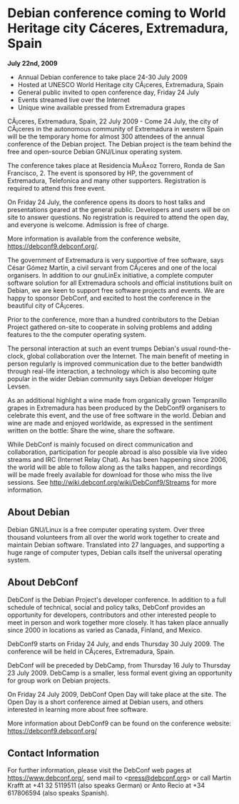 
Debian conference coming to World Heritage city Cáceres, Extremadura, Spain
===========================================================================


**July 22nd, 2009**


* Annual Debian conference to take place 24-30 July 2009
* Hosted at UNESCO World Heritage city CÃ¡ceres, Extremadura, Spain
* General public invited to open conference day, Friday 24 July
* Events streamed live over the Internet
* Unique wine available pressed from Extremadura grapes


CÃ¡ceres, Extremadura, Spain, 22 July 2009 - Come 24 July, the city
of CÃ¡ceres in the autonomous community of Extremadura in western
Spain will be the temporary home for almost 300 attendees of the
annual conference of the Debian project. The Debian project is the
team behind the free and open-source Debian GNU/Linux operating
system.


The conference takes place at Residencia MuÃ±oz Torrero, Ronda de San
Francisco, 2. The event is sponsored by HP, the government of
Extremadura, Telefonica and many other supporters. Registration is
required to attend this free event.


On Friday 24 July, the conference opens its doors to host talks and
presentations geared at the general public. Developers and users
will be on site to answer questions. No registration is required to
attend the open day, and everyone is welcome. Admission is free of
charge.


More information is available from the conference website,
<https://debconf9.debconf.org/>.


The government of Extremadura is very supportive of free software,
says César Gómez Martín, a civil servant from CÃ¡ceres
and one of the local organisers. In addition to our gnuLinEx initiative,
a complete computer software solution for all Extremadura schools
and official institutions built on Debian, we are keen to support
free software projects and events. We are happy to sponsor DebConf,
and excited to host the conference in the beautiful city of
CÃ¡ceres.


Prior to the conference, more than a hundred contributors to the
Debian Project gathered on-site to cooperate in solving problems and
adding features to the the computer operating system.


The personal interaction at such an event trumps Debian's usual
round-the-clock, global collaboration over the Internet. The main
benefit of meeting in person regularly is improved communication due
to the better bandwidth through real-life interaction, a technology
which is also becoming quite popular in the wider Debian community
says Debian developer Holger Levsen.


As an additional highlight a wine made from organically grown
Tempranillo grapes in Extremadura has been produced by the DebConf9
organisers to celebrate this event, and the use of free software in
the world. Debian and wine are made and enjoyed worldwide, as
expressed in the sentiment written on the bottle: Share the wine,
share the software.


While DebConf is mainly focused on direct communication and
collaboration, participation for people abroad is also possible via
live video streams and IRC (Internet Relay Chat). As has been
happening since 2006, the world will be able to follow along as the
talks happen, and recordings will be made freely available for
download for those who miss the live sessions. See
<http://wiki.debconf.org/wiki/DebConf9/Streams>
for more information.


About Debian
------------


Debian GNU/Linux is a free computer operating system. Over three
thousand volunteers from all over the world work together to create
and maintain Debian software. Translated into 27 languages, and
supporting a huge range of computer types, Debian calls itself the
universal operating system.


About DebConf
-------------


DebConf is the Debian Project's developer conference. In addition to a full
schedule of technical, social and policy talks, DebConf provides an
opportunity for developers, contributors and other interested people to meet
in person and work together more closely. It has taken place annually since
2000 in locations as varied as Canada, Finland, and Mexico.


DebConf9 starts on Friday 24 July, and ends Thursday 30 July 2009. The
conference will be held in CÃ¡ceres, Extremadura, Spain.


DebConf will be preceded by DebCamp, from Thursday 16 July to Thursday 23
July 2009. DebCamp is a smaller, less formal event giving an opportunity for
group work on Debian projects.


On Friday 24 July 2009, DebConf Open Day will take place at the site. The Open
Day is a short conference aimed at Debian users, and others interested in
learning more about free software.


More information about DebConf9 can be found on the conference website:
<https://debconf9.debconf.org/>


Contact Information
-------------------


For further information, please visit the DebConf web pages at <https://www.debconf.org/>, send mail to <[press@debconf.org](mailto:press%40debconf.org)> or call Martin Krafft
at +41 32 5119511 (also speaks German) or Anto Recio at +34 617806594 (also speaks Spanish).



